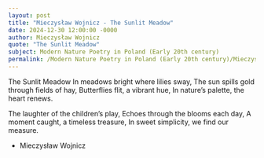 ```yaml
---
layout: post
title: "Mieczysław Wojnicz - The Sunlit Meadow"
date: 2024-12-30 12:00:00 -0000
author: Mieczysław Wojnicz
quote: "The Sunlit Meadow"
subject: Modern Nature Poetry in Poland (Early 20th century)
permalink: /Modern Nature Poetry in Poland (Early 20th century)/Mieczysław Wojnicz/Mieczysław Wojnicz - The Sunlit Meadow
---
```


The Sunlit Meadow
In meadows bright where lilies sway,
The sun spills gold through fields of hay,
Butterflies flit, a vibrant hue,
In nature’s palette, the heart renews.

The laughter of the children’s play,
Echoes through the blooms each day,
A moment caught, a timeless treasure,
In sweet simplicity, we find our measure.

- Mieczysław Wojnicz
